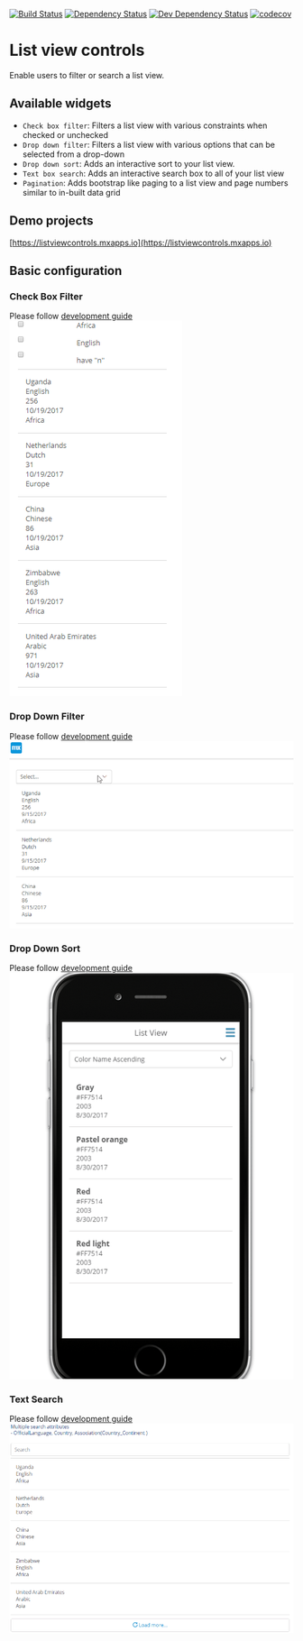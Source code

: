 [![Build Status](https://travis-ci.org/mendixlabs/list-view-controls.svg?branch=master)](https://travis-ci.org/mendixlabs/list-view-controls)
[![Dependency Status](https://david-dm.org/mendixlabs/list-view-controls.svg)](https://david-dm.org/mendixlabs/list-view-controls)
[![Dev Dependency Status](https://david-dm.org/mendixlabs/list-view-controls.svg#info=devDependencies)](https://david-dm.org/mendixlabs/list-view-controls#info=devDependencies)
[![codecov](https://codecov.io/gh/mendixlabs/list-view-controls/branch/master/graph/badge.svg)](https://codecov.io/gh/mendixlabs/list-view-controls)

# List view controls
Enable users to filter or search a list view.

## Available widgets
* `Check box filter`: Filters a list view with various constraints when checked or unchecked
* `Drop down filter`: Filters a list view with various options that can be selected from a drop-down
* `Drop down sort`: Adds an interactive sort to your list view.
* `Text box search`: Adds an interactive search box to all of your list view
* `Pagination`: Adds bootstrap like paging to a list view and page numbers similar to in-built data grid

## Demo projects
[https://listviewcontrols.mxapps.io](https://listviewcontrols.mxapps.io)

## Basic configuration
### Check Box Filter
Please follow [development guide](/README.CheckBoxFilter.md)
![Demo check box filter](assets/CheckBoxFilter/demo.gif)

### Drop Down Filter
Please follow [development guide](/README.DropDownFilter.md)
![Demo drop down filter](assets/DropDownFilter/demo.gif)

### Drop Down Sort
Please follow [development guide](/README.DropDownSort.md)
![Demo drop down sort](assets/DropDownSort/demo.gif)

### Text Search
Please follow [development guide](/README.TextBoxSearch.md)
![Demo text search](assets/TextBoxSearch/demo.gif)
